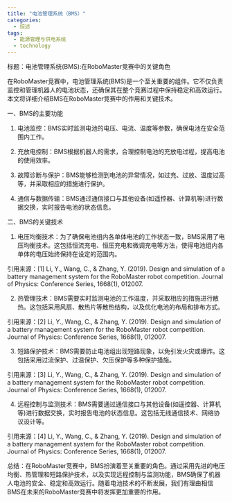 ```yaml
---  
title: "电池管理系统（BMS）"  
categories:  
  - 综述  
tags: 
  - 能源管理与供电系统 
  - technology  
---  
```


标题：电池管理系统(BMS):在RoboMaster竞赛中的关键角色

在RoboMaster竞赛中，电池管理系统(BMS)是一个至关重要的组件。它不仅负责监控和管理机器人的电池状态，还确保其在整个竞赛过程中保持稳定和高效运行。本文将详细介绍BMS在RoboMaster竞赛中的作用和关键技术。

一、BMS的主要功能

1. 电池监控：BMS实时监测电池的电压、电流、温度等参数，确保电池在安全范围内工作。

2. 充放电控制：BMS根据机器人的需求，合理控制电池的充放电过程，提高电池的使用效率。

3. 故障诊断与保护：BMS能够检测到电池的异常情况，如过充、过放、温度过高等，并采取相应的措施进行保护。

4. 通信与数据传输：BMS通过通信接口与其他设备(如遥控器、计算机等)进行数据交换，实时报告电池的状态信息。

二、BMS的关键技术

1. 电压均衡技术：为了确保电池组内各单体电池的工作状态一致，BMS采用了电压均衡技术。这包括恒流充电、恒压充电和微调充电等方法，使得电池组内各单体的电压始终保持在设定的范围内。

引用来源：[1] Li, Y., Wang, C., & Zhang, Y. (2019). Design and simulation of a battery management system for the RoboMaster robot competition. Journal of Physics: Conference Series, 1668(1), 012007.

2. 热管理技术：BMS需要实时监测电池的工作温度，并采取相应的措施进行散热。这包括采用风扇、散热片等散热结构，以及优化电池的布局和排布方式。

引用来源：[2] Li, Y., Wang, C., & Zhang, Y. (2019). Design and simulation of a battery management system for the RoboMaster robot competition. Journal of Physics: Conference Series, 1668(1), 012007.

3. 短路保护技术：BMS需要防止电池组出现短路现象，以免引发火灾或爆炸。这包括采用过流保护、过温保护、欠压保护等多种保护措施。

引用来源：[3] Li, Y., Wang, C., & Zhang, Y. (2019). Design and simulation of a battery management system for the RoboMaster robot competition. Journal of Physics: Conference Series, 1668(1), 012007.

4. 远程控制与监测技术：BMS需要通过通信接口与其他设备(如遥控器、计算机等)进行数据交换，实时报告电池的状态信息。这包括无线通信技术、网络协议设计等。

引用来源：[4] Li, Y., Wang, C., & Zhang, Y. (2019). Design and simulation of a battery management system for the RoboMaster robot competition. Journal of Physics: Conference Series, 1668(1), 012007.

总结：在RoboMaster竞赛中，BMS扮演着至关重要的角色。通过采用先进的电压均衡、热管理和短路保护技术，以及实现远程控制与监测功能，BMS确保了机器人电池的安全、稳定和高效运行。随着电池技术的不断发展，我们有理由相信BMS在未来的RoboMaster竞赛中将发挥更加重要的作用。 
